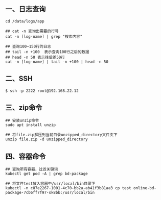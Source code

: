 ## 一、日志查询

```shell
cd /data/logs/app

## cat -n 查询出需要的行号
cat -n [log-name] | grep "搜索内容"

## 查询100~150行的日志
## tail -n +100  表示查询100行之后的数据
## head -n 50 表示往后差50行
cat -n [log-name] | tail -n +100 | head -n 50
```

## 二、SSH

```shell
$ ssh -p 2222 root@192.168.22.12
```

## 三、zip命令

```shell
## 安装unzip命令
sudo apt install unzip

## 将file.zip解压到当前目录unzipped_directory文件夹下
unzip file.zip -d unzipped_directory
```

## 四、容器命令

```shell
## 查询所有容器，过滤关键词
kubectl get pod -A | grep bd-package

## 将文件test放入容器中/usr/local/bin目录下
kubectl -n c87e2267-1001-4c70-bb2a-ab41f3b81aa3 cp test online-bd-package-7cb6ff7f97-sk8bb:/usr/local/bin
```

